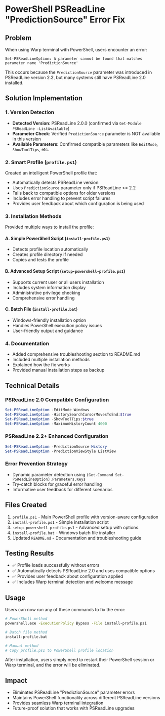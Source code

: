 # PowerShell PSReadLine "PredictionSource" Error Fix

## Problem
When using Warp terminal with PowerShell, users encounter an error:
```
Set-PSReadLineOption: A parameter cannot be found that matches parameter name 'PredictionSource'
```

This occurs because the `PredictionSource` parameter was introduced in PSReadLine version 2.2, but many systems still have PSReadLine 2.0 installed.

## Solution Implementation

### 1. Version Detection
- **Detected Version**: PSReadLine 2.0.0 (confirmed via `Get-Module PSReadLine -ListAvailable`)
- **Parameter Check**: Verified `PredictionSource` parameter is NOT available in this version
- **Available Parameters**: Confirmed compatible parameters like `EditMode`, `ShowToolTips`, etc.

### 2. Smart Profile (`profile.ps1`)
Created an intelligent PowerShell profile that:
- Automatically detects PSReadLine version
- Uses `PredictionSource` parameter only if PSReadLine >= 2.2
- Falls back to compatible options for older versions
- Includes error handling to prevent script failures
- Provides user feedback about which configuration is being used

### 3. Installation Methods
Provided multiple ways to install the profile:

#### A. Simple PowerShell Script (`install-profile.ps1`)
- Detects profile location automatically
- Creates profile directory if needed
- Copies and tests the profile

#### B. Advanced Setup Script (`setup-powershell-profile.ps1`)
- Supports current user or all users installation
- Includes system information display
- Administrative privilege checking
- Comprehensive error handling

#### C. Batch File (`install-profile.bat`)
- Windows-friendly installation option
- Handles PowerShell execution policy issues
- User-friendly output and guidance

### 4. Documentation
- Added comprehensive troubleshooting section to README.md
- Included multiple installation methods
- Explained how the fix works
- Provided manual installation steps as backup

## Technical Details

### PSReadLine 2.0 Compatible Configuration
```powershell
Set-PSReadLineOption -EditMode Windows
Set-PSReadLineOption -HistorySearchCursorMovesToEnd:$true
Set-PSReadLineOption -ShowToolTips:$true
Set-PSReadLineOption -MaximumHistoryCount 4000
```

### PSReadLine 2.2+ Enhanced Configuration
```powershell
Set-PSReadLineOption -PredictionSource History
Set-PSReadLineOption -PredictionViewStyle ListView
```

### Error Prevention Strategy
- Dynamic parameter detection using `(Get-Command Set-PSReadLineOption).Parameters.Keys`
- Try-catch blocks for graceful error handling
- Informative user feedback for different scenarios

## Files Created
1. `profile.ps1` - Main PowerShell profile with version-aware configuration
2. `install-profile.ps1` - Simple installation script
3. `setup-powershell-profile.ps1` - Advanced setup with options
4. `install-profile.bat` - Windows batch file installer
5. Updated `README.md` - Documentation and troubleshooting guide

## Testing Results
- ✅ Profile loads successfully without errors
- ✅ Automatically detects PSReadLine 2.0 and uses compatible options
- ✅ Provides user feedback about configuration applied
- ✅ Includes Warp terminal detection and welcome message

## Usage
Users can now run any of these commands to fix the error:
```bash
# PowerShell method
powershell.exe -ExecutionPolicy Bypass -File install-profile.ps1

# Batch file method  
install-profile.bat

# Manual method
# Copy profile.ps1 to PowerShell profile location
```

After installation, users simply need to restart their PowerShell session or Warp terminal, and the error will be eliminated.

## Impact
- Eliminates PSReadLine "PredictionSource" parameter errors
- Maintains PowerShell functionality across different PSReadLine versions
- Provides seamless Warp terminal integration
- Future-proof solution that works with PSReadLine upgrades
